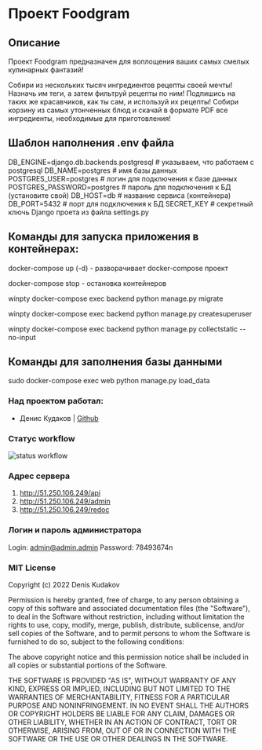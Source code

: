 # Проект Foodgram

## Описание 

Проект Foodgram предназначен для воплощения ваших самых смелых кулинарных фантазий!

Собири из нескольких тысяч ингредиентов рецепты своей мечты!
Назначь им теги, а затем фильтруй рецепты по ним!
Подпишись на таких же красавчиков, как ты сам, и используй их рецепты!
Собири корзину из самых утонченных блюд и скачай в формате PDF все ингредиенты, необходимые для приготовления!

## Шаблон наполнения .env файла

DB_ENGINE=django.db.backends.postgresql # указываем, что работаем с postgresql
DB_NAME=postgres # имя базы данных
POSTGRES_USER=postgres # логин для подключения к базе данных
POSTGRES_PASSWORD=postgres # пароль для подключения к БД (установите свой)
DB_HOST=db # название сервиса (контейнера)
DB_PORT=5432 # порт для подключения к БД
SECRET_KEY # секретный ключь Django проета из файла settings.py

## Команды для запуска приложения в контейнерах:

docker-compose up (-d) - разворачивает docker-compose проект

docker-compose stop - остановка контейнеров

winpty docker-compose exec backend python manage.py migrate

winpty docker-compose exec backend python manage.py createsuperuser

winpty docker-compose exec backend python manage.py collectstatic --no-input

## Команды для заполнения базы данными

sudo docker-compose exec web python manage.py load_data

### Над проектом работал:

- Денис Кудаков | [Github](https://github.com/DK0894)

### Статус workflow

![status workflow](https://github.com/DK0894/foodgram-project-react/actions/workflows/foodgram_workflow.yml/badge.svg)

### Адрес сервера

1) http://51.250.106.249/api
2) http://51.250.106.249/admin
3) http://51.250.106.249/redoc

### Логин и пароль администратора

Login: admin@admin.admin
Password: 78493674n

### MIT License

Copyright (c) 2022 Denis Kudakov

Permission is hereby granted, free of charge, to any person obtaining a copy
of this software and associated documentation files (the "Software"), to deal
in the Software without restriction, including without limitation the rights
to use, copy, modify, merge, publish, distribute, sublicense, and/or sell
copies of the Software, and to permit persons to whom the Software is
furnished to do so, subject to the following conditions:

The above copyright notice and this permission notice shall be included in all
copies or substantial portions of the Software.

THE SOFTWARE IS PROVIDED "AS IS", WITHOUT WARRANTY OF ANY KIND, EXPRESS OR
IMPLIED, INCLUDING BUT NOT LIMITED TO THE WARRANTIES OF MERCHANTABILITY,
FITNESS FOR A PARTICULAR PURPOSE AND NONINFRINGEMENT. IN NO EVENT SHALL THE
AUTHORS OR COPYRIGHT HOLDERS BE LIABLE FOR ANY CLAIM, DAMAGES OR OTHER
LIABILITY, WHETHER IN AN ACTION OF CONTRACT, TORT OR OTHERWISE, ARISING FROM,
OUT OF OR IN CONNECTION WITH THE SOFTWARE OR THE USE OR OTHER DEALINGS IN THE
SOFTWARE.